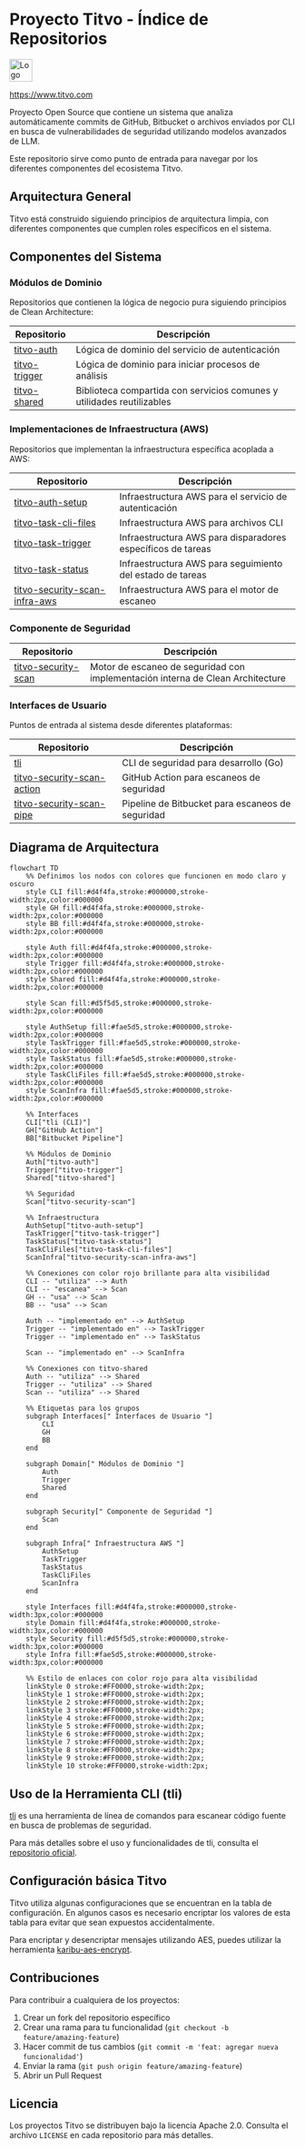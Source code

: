 # Proyecto Titvo - Índice de Repositorios

<img src="https://hebbkx1anhila5yf.public.blob.vercel-storage.com/logoTitvo-BGBUfoRpY913X20dILpAjHar8AO8mk.png" alt="Logo Titvo" height="40px">

https://www.titvo.com

Proyecto Open Source que contiene un sistema que analiza automáticamente commits de GitHub, Bitbucket o archivos enviados por CLI en busca de vulnerabilidades de seguridad utilizando modelos avanzados de LLM.

Este repositorio sirve como punto de entrada para navegar por los diferentes componentes del ecosistema Titvo.

## Arquitectura General

Titvo está construido siguiendo principios de arquitectura limpia, con diferentes componentes que cumplen roles específicos en el sistema.

## Componentes del Sistema

### Módulos de Dominio

Repositorios que contienen la lógica de negocio pura siguiendo principios de Clean Architecture:

| Repositorio | Descripción |
|-------------|-------------|
| [titvo-auth](https://github.com/KaribuLab/titvo-auth) | Lógica de dominio del servicio de autenticación |
| [titvo-trigger]([https://github.com/KaribuLab/titvo-trigger]) | Lógica de dominio para iniciar procesos de análisis |
| [titvo-shared](https://github.com/KaribuLab/titvo-shared) | Biblioteca compartida con servicios comunes y utilidades reutilizables |

### Implementaciones de Infraestructura (AWS)

Repositorios que implementan la infraestructura específica acoplada a AWS:

| Repositorio | Descripción |
|-------------|-------------|
| [titvo-auth-setup](https://github.com/KaribuLab/titvo-auth-setup-aws) | Infraestructura AWS para el servicio de autenticación |
| [titvo-task-cli-files](https://github.com/KaribuLab/titvo-task-cli-files-aws) | Infraestructura AWS para archivos CLI |
| [titvo-task-trigger](https://github.com/KaribuLab/titvo-task-trigger-aws) | Infraestructura AWS para disparadores específicos de tareas |
| [titvo-task-status](https://github.com/KaribuLab/titvo-task-status-aws) | Infraestructura AWS para seguimiento del estado de tareas |
| [titvo-security-scan-infra-aws](https://github.com/KaribuLab/titvo-security-scan-infra-aws) | Infraestructura AWS para el motor de escaneo |

### Componente de Seguridad

| Repositorio | Descripción |
|-------------|-------------|
| [titvo-security-scan](https://github.com/KaribuLab/titvo-security-scan) | Motor de escaneo de seguridad con implementación interna de Clean Architecture |

### Interfaces de Usuario

Puntos de entrada al sistema desde diferentes plataformas:

| Repositorio | Descripción |
|-------------|-------------|
| [tli](https://github.com/KaribuLab/tli) | CLI de seguridad para desarrollo (Go) |
| [titvo-security-scan-action](https://github.com/KaribuLab/titvo-security-scan-action) | GitHub Action para escaneos de seguridad |
| [titvo-security-scan-pipe](https://bitbucket.org/karibu-cl/titvo-security-scan-pipe/src/main/) | Pipeline de Bitbucket para escaneos de seguridad |

## Diagrama de Arquitectura

```mermaid
flowchart TD
    %% Definimos los nodos con colores que funcionen en modo claro y oscuro
    style CLI fill:#d4f4fa,stroke:#000000,stroke-width:2px,color:#000000
    style GH fill:#d4f4fa,stroke:#000000,stroke-width:2px,color:#000000
    style BB fill:#d4f4fa,stroke:#000000,stroke-width:2px,color:#000000
    
    style Auth fill:#d4f4fa,stroke:#000000,stroke-width:2px,color:#000000
    style Trigger fill:#d4f4fa,stroke:#000000,stroke-width:2px,color:#000000
    style Shared fill:#d4f4fa,stroke:#000000,stroke-width:2px,color:#000000
    
    style Scan fill:#d5f5d5,stroke:#000000,stroke-width:2px,color:#000000
    
    style AuthSetup fill:#fae5d5,stroke:#000000,stroke-width:2px,color:#000000
    style TaskTrigger fill:#fae5d5,stroke:#000000,stroke-width:2px,color:#000000
    style TaskStatus fill:#fae5d5,stroke:#000000,stroke-width:2px,color:#000000
    style TaskCliFiles fill:#fae5d5,stroke:#000000,stroke-width:2px,color:#000000
    style ScanInfra fill:#fae5d5,stroke:#000000,stroke-width:2px,color:#000000
    
    %% Interfaces
    CLI["tli (CLI)"]
    GH["GitHub Action"]
    BB["Bitbucket Pipeline"]
    
    %% Módulos de Dominio
    Auth["titvo-auth"]
    Trigger["titvo-trigger"]
    Shared["titvo-shared"]
    
    %% Seguridad
    Scan["titvo-security-scan"]
    
    %% Infraestructura
    AuthSetup["titvo-auth-setup"]
    TaskTrigger["titvo-task-trigger"]
    TaskStatus["titvo-task-status"]
    TaskCliFiles["titvo-task-cli-files"]
    ScanInfra["titvo-security-scan-infra-aws"]
    
    %% Conexiones con color rojo brillante para alta visibilidad
    CLI -- "utiliza" --> Auth
    CLI -- "escanea" --> Scan
    GH -- "usa" --> Scan
    BB -- "usa" --> Scan
    
    Auth -- "implementado en" --> AuthSetup
    Trigger -- "implementado en" --> TaskTrigger
    Trigger -- "implementado en" --> TaskStatus
    
    Scan -- "implementado en" --> ScanInfra
    
    %% Conexiones con titvo-shared
    Auth -- "utiliza" --> Shared
    Trigger -- "utiliza" --> Shared
    Scan -- "utiliza" --> Shared
    
    %% Etiquetas para los grupos
    subgraph Interfaces[" Interfaces de Usuario "]
        CLI
        GH
        BB
    end
    
    subgraph Domain[" Módulos de Dominio "]
        Auth
        Trigger
        Shared
    end
    
    subgraph Security[" Componente de Seguridad "]
        Scan
    end
    
    subgraph Infra[" Infraestructura AWS "]
        AuthSetup
        TaskTrigger
        TaskStatus
        TaskCliFiles
        ScanInfra
    end
    
    style Interfaces fill:#d4f4fa,stroke:#000000,stroke-width:3px,color:#000000
    style Domain fill:#d4f4fa,stroke:#000000,stroke-width:3px,color:#000000
    style Security fill:#d5f5d5,stroke:#000000,stroke-width:3px,color:#000000
    style Infra fill:#fae5d5,stroke:#000000,stroke-width:3px,color:#000000
    
    %% Estilo de enlaces con color rojo para alta visibilidad
    linkStyle 0 stroke:#FF0000,stroke-width:2px;
    linkStyle 1 stroke:#FF0000,stroke-width:2px;
    linkStyle 2 stroke:#FF0000,stroke-width:2px;
    linkStyle 3 stroke:#FF0000,stroke-width:2px;
    linkStyle 4 stroke:#FF0000,stroke-width:2px;
    linkStyle 5 stroke:#FF0000,stroke-width:2px;
    linkStyle 6 stroke:#FF0000,stroke-width:2px;
    linkStyle 7 stroke:#FF0000,stroke-width:2px;
    linkStyle 8 stroke:#FF0000,stroke-width:2px;
    linkStyle 9 stroke:#FF0000,stroke-width:2px;
    linkStyle 10 stroke:#FF0000,stroke-width:2px;
```

## Uso de la Herramienta CLI (tli)

[tli](https://github.com/KaribuLab/tli) es una herramienta de línea de comandos para escanear código fuente en busca de problemas de seguridad.

Para más detalles sobre el uso y funcionalidades de tli, consulta el [repositorio oficial](https://github.com/KaribuLab/tli).

## Configuración básica Titvo

Titvo utiliza algunas configuraciones que se encuentran en la tabla de configuración. En algunos casos es necesario encriptar los valores de esta tabla para evitar que sean expuestos accidentalmente.

Para encriptar y desencriptar mensajes utilizando AES, puedes utilizar la herramienta [karibu-aes-encrypt](https://github.com/KaribuLab/karibu-aes-encrypt).

## Contribuciones

Para contribuir a cualquiera de los proyectos:

1. Crear un fork del repositorio específico
2. Crear una rama para tu funcionalidad (`git checkout -b feature/amazing-feature`)
3. Hacer commit de tus cambios (`git commit -m 'feat: agregar nueva funcionalidad'`)
4. Enviar la rama (`git push origin feature/amazing-feature`)
5. Abrir un Pull Request

## Licencia

Los proyectos Titvo se distribuyen bajo la licencia Apache 2.0. Consulta el archivo `LICENSE` en cada repositorio para más detalles.
